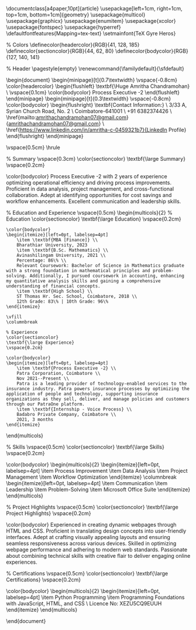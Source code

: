 \documentclass[a4paper,10pt]{article}
\usepackage[left=1cm, right=1cm, top=1cm, bottom=1cm]{geometry}
\usepackage{multicol}
\usepackage{graphicx}
\usepackage{enumitem}
\usepackage{xcolor}
\usepackage{fontspec}
\usepackage{hyperref}
\defaultfontfeatures{Mapping=tex-text}
\setmainfont{TeX Gyre Heros}

% Colors
\definecolor{headercolor}{RGB}{41, 128, 185}
\definecolor{sectioncolor}{RGB}{44, 62, 80}
\definecolor{bodycolor}{RGB}{127, 140, 141}

% Header
\pagestyle{empty}
\renewcommand{\familydefault}{\sfdefault}

\begin{document}
\begin{minipage}[t]{0.7\textwidth}
    \vspace{-0.8cm}
    \color{headercolor}
    \begin{flushleft}
        \textbf{\Huge Amritha Chandramohan} \\
        \vspace{0.1cm}
        \color{bodycolor}
        Process Executive -2
    \end{flushleft}
\end{minipage}
\begin{minipage}[t]{0.3\textwidth}
    \vspace{-0.8cm}
    \color{bodycolor}
    \begin{flushright}
        \textbf{Contact Information:} \\
        3/33 A, Syrian Church Road, No. 2 \\
        Coimbatore-641001 \\
        +91 6382374426 \\
        \href{mailto:amrithachandramohan07@gmail.com}{amrithachandramohan07@gmail.com} \\
        \href{https://www.linkedin.com/in/amritha-c-0459321b7}{LinkedIn Profile}
    \end{flushright}
\end{minipage}

\vspace{0.5cm}
\hrule

% Summary
\vspace{0.3cm}
\color{sectioncolor}
\textbf{\large Summary}
\vspace{0.2cm}

\color{bodycolor}
Process Executive -2 with 2 years of experience optimizing operational efficiency and driving process improvements. Proficient in data analysis, project management, and cross-functional collaboration. Adept at identifying opportunities for cost savings and workflow enhancements. Excellent communication and leadership skills.

% Education and Experience
\vspace{0.5cm}
\begin{multicols}{2}
    % Education
    \color{sectioncolor}
    \textbf{\large Education}
    \vspace{0.2cm}
    
    \color{bodycolor}
    \begin{itemize}[left=0pt, labelsep=4pt]
        \item \textbf{MBA [Finance]} \\
        Bharathiar University, 2023
        \item \textbf{B.Sc. Mathematics} \\
        Avinashilingam University, 2021 \\
        Percentage: 86\% \\
        Relevant Coursework: Bachelor of Science in Mathematics graduate with a strong foundation in mathematical principles and problem-solving. Additionally, I pursued coursework in accounting, enhancing my quantitative analysis skills and gaining a comprehensive understanding of financial concepts.
        \item \textbf{High School} \\
        ST Thomas Hr. Sec. School, Coimbatore, 2018 \\
        12th Grade: 83\% | 10th Grade: 96\%
    \end{itemize}
    
    \vfill
    \columnbreak

    % Experience
    \color{sectioncolor}
    \textbf{\large Experience}
    \vspace{0.2cm}
    
    \color{bodycolor}
    \begin{itemize}[left=0pt, labelsep=4pt]
        \item \textbf{Process Executive -2} \\
        Patra Corporation, Coimbatore \\
        Nov 2021--Present \\
        Patra is a leading provider of technology-enabled services to the insurance industry. Patra powers insurance processes by optimizing the application of people and technology, supporting insurance organizations as they sell, deliver, and manage policies and customers through our PatraOne platform.
        \item \textbf{Internship - Voice Process} \\
        Badabro Private Company, Coimbatore \\
        2021, 3 months
    \end{itemize}
\end{multicols}

% Skills
\vspace{0.5cm}
\color{sectioncolor}
\textbf{\large Skills}
\vspace{0.2cm}

\color{bodycolor}
\begin{multicols}{2}
    \begin{itemize}[left=0pt, labelsep=4pt]
        \item Process Improvement
        \item Data Analysis
        \item Project Management
        \item Workflow Optimization
    \end{itemize}
    \columnbreak
    \begin{itemize}[left=0pt, labelsep=4pt]
        \item Communication
        \item Leadership
        \item Problem-Solving
        \item Microsoft Office Suite
    \end{itemize}
\end{multicols}

% Project Highlights
\vspace{0.5cm}
\color{sectioncolor}
\textbf{\large Project Highlights}
\vspace{0.2cm}

\color{bodycolor}
Experienced in creating dynamic webpages through HTML and CSS. Proficient in translating design concepts into user-friendly interfaces. Adept at crafting visually appealing layouts and ensuring seamless responsiveness across various devices. Skilled in optimizing webpage performance and adhering to modern web standards. Passionate about combining technical skills with creative flair to deliver engaging online experiences.

% Certifications
\vspace{0.5cm}
\color{sectioncolor}
\textbf{\large Certifications}
\vspace{0.2cm}

\color{bodycolor}
\begin{multicols}{2}
    \begin{itemize}[left=0pt, labelsep=4pt]
        \item Python Programming
        \item Programming Foundations with JavaScript, HTML, and CSS \\
        Licence No: XEZU5CQ9EUUH
    \end{itemize}
\end{multicols}

\end{document}
